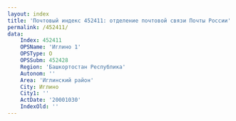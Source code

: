 ```yaml
---
layout: index
title: 'Почтовый индекс 452411: отделение почтовой связи Почты России'
permalink: /452411/
data:
    Index: 452411
    OPSName: 'Иглино 1'
    OPSType: О
    OPSSubm: 452428
    Region: 'Башкортостан Республика'
    Autonom: ''
    Area: 'Иглинский район'
    City: Иглино
    City1: ''
    ActDate: '20001030'
    IndexOld: ''
---
```

